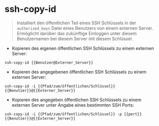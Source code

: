 # ssh-copy-id

> Installiert den öffentlichen Teil eines SSH Schlüssels in der `authorized_keys` Datei eines Benutzers von einem externen Server.
> Ermöglicht darüber das zukünftige Einloggen unter diesem Benutzernamen bei diesem Server mit diesem Schlüssel.

- Kopieren des eigenen öffentlichen SSH Schlüssels zu einem externen Server:

`ssh-copy-id {{Benutzer@Externer_Server}}`

- Kopieren des angegebenen öffentlichen SSH Schlüssels zu einem externen Server:

`ssh-copy-id -i {{Pfad/zum/öffentlichen/Schlüssel}} {{Benutzer}}@{{Externer_Server}}`

- Kopieren des angegeben öffentlichen SSH Schlüssels zu einem externen Server unter Angabe eines bestimmten SSH Ports:

`ssh-copy-id -i {{Pfad/zum/öffentlichen/Schlüssel}} -p {{port}} {{Benutzer}}@{{Externer_Server}}`
